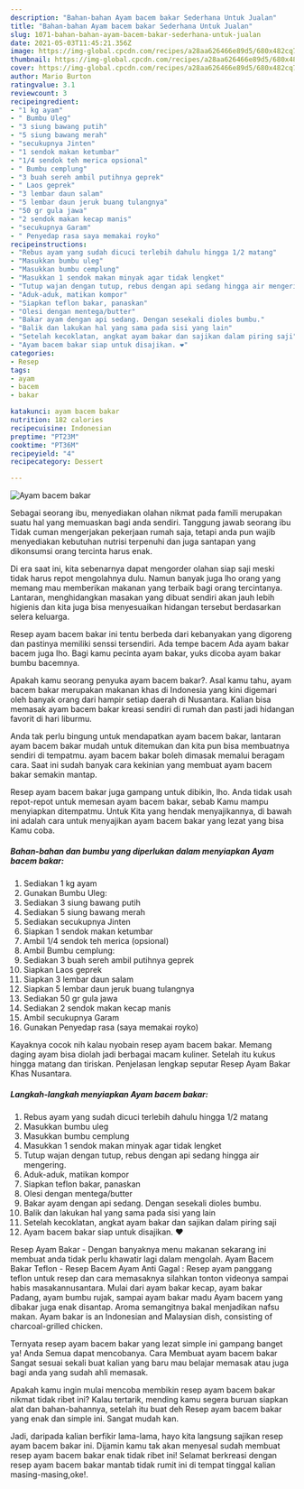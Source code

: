 ```yaml
---
description: "Bahan-bahan Ayam bacem bakar Sederhana Untuk Jualan"
title: "Bahan-bahan Ayam bacem bakar Sederhana Untuk Jualan"
slug: 1071-bahan-bahan-ayam-bacem-bakar-sederhana-untuk-jualan
date: 2021-05-03T11:45:21.356Z
image: https://img-global.cpcdn.com/recipes/a28aa626466e89d5/680x482cq70/ayam-bacem-bakar-foto-resep-utama.jpg
thumbnail: https://img-global.cpcdn.com/recipes/a28aa626466e89d5/680x482cq70/ayam-bacem-bakar-foto-resep-utama.jpg
cover: https://img-global.cpcdn.com/recipes/a28aa626466e89d5/680x482cq70/ayam-bacem-bakar-foto-resep-utama.jpg
author: Mario Burton
ratingvalue: 3.1
reviewcount: 3
recipeingredient:
- "1 kg ayam"
- " Bumbu Uleg"
- "3 siung bawang putih"
- "5 siung bawang merah"
- "secukupnya Jinten"
- "1 sendok makan ketumbar"
- "1/4 sendok teh merica opsional"
- " Bumbu cemplung"
- "3 buah sereh ambil putihnya geprek"
- " Laos geprek"
- "3 lembar daun salam"
- "5 lembar daun jeruk buang tulangnya"
- "50 gr gula jawa"
- "2 sendok makan kecap manis"
- "secukupnya Garam"
- " Penyedap rasa saya memakai royko"
recipeinstructions:
- "Rebus ayam yang sudah dicuci terlebih dahulu hingga 1/2 matang"
- "Masukkan bumbu uleg"
- "Masukkan bumbu cemplung"
- "Masukkan 1 sendok makan minyak agar tidak lengket"
- "Tutup wajan dengan tutup, rebus dengan api sedang hingga air mengering."
- "Aduk-aduk, matikan kompor"
- "Siapkan teflon bakar, panaskan"
- "Olesi dengan mentega/butter"
- "Bakar ayam dengan api sedang. Dengan sesekali dioles bumbu."
- "Balik dan lakukan hal yang sama pada sisi yang lain"
- "Setelah kecoklatan, angkat ayam bakar dan sajikan dalam piring saji"
- "Ayam bacem bakar siap untuk disajikan. ❤️"
categories:
- Resep
tags:
- ayam
- bacem
- bakar

katakunci: ayam bacem bakar 
nutrition: 182 calories
recipecuisine: Indonesian
preptime: "PT23M"
cooktime: "PT36M"
recipeyield: "4"
recipecategory: Dessert

---
```



![Ayam bacem bakar](https://img-global.cpcdn.com/recipes/a28aa626466e89d5/680x482cq70/ayam-bacem-bakar-foto-resep-utama.jpg)

Sebagai seorang ibu, menyediakan olahan nikmat pada famili merupakan suatu hal yang memuaskan bagi anda sendiri. Tanggung jawab seorang ibu Tidak cuman mengerjakan pekerjaan rumah saja, tetapi anda pun wajib menyediakan kebutuhan nutrisi terpenuhi dan juga santapan yang dikonsumsi orang tercinta harus enak.

Di era  saat ini, kita sebenarnya dapat mengorder olahan siap saji meski tidak harus repot mengolahnya dulu. Namun banyak juga lho orang yang memang mau memberikan makanan yang terbaik bagi orang tercintanya. Lantaran, menghidangkan masakan yang dibuat sendiri akan jauh lebih higienis dan kita juga bisa menyesuaikan hidangan tersebut berdasarkan selera keluarga. 

Resep ayam bacem bakar ini tentu berbeda dari kebanyakan yang digoreng dan pastinya memiliki senssi tersendiri. Ada tempe bacem Ada ayam bakar bacem juga lho. Bagi kamu pecinta ayam bakar, yuks dicoba ayam bakar bumbu bacemnya.

Apakah kamu seorang penyuka ayam bacem bakar?. Asal kamu tahu, ayam bacem bakar merupakan makanan khas di Indonesia yang kini digemari oleh banyak orang dari hampir setiap daerah di Nusantara. Kalian bisa memasak ayam bacem bakar kreasi sendiri di rumah dan pasti jadi hidangan favorit di hari liburmu.

Anda tak perlu bingung untuk mendapatkan ayam bacem bakar, lantaran ayam bacem bakar mudah untuk ditemukan dan kita pun bisa membuatnya sendiri di tempatmu. ayam bacem bakar boleh dimasak memalui beragam cara. Saat ini sudah banyak cara kekinian yang membuat ayam bacem bakar semakin mantap.

Resep ayam bacem bakar juga gampang untuk dibikin, lho. Anda tidak usah repot-repot untuk memesan ayam bacem bakar, sebab Kamu mampu menyiapkan ditempatmu. Untuk Kita yang hendak menyajikannya, di bawah ini adalah cara untuk menyajikan ayam bacem bakar yang lezat yang bisa Kamu coba.

<!--inarticleads1-->

##### Bahan-bahan dan bumbu yang diperlukan dalam menyiapkan Ayam bacem bakar:

1. Sediakan 1 kg ayam
1. Gunakan  Bumbu Uleg:
1. Sediakan 3 siung bawang putih
1. Sediakan 5 siung bawang merah
1. Sediakan secukupnya Jinten
1. Siapkan 1 sendok makan ketumbar
1. Ambil 1/4 sendok teh merica (opsional)
1. Ambil  Bumbu cemplung:
1. Sediakan 3 buah sereh ambil putihnya geprek
1. Siapkan  Laos geprek
1. Siapkan 3 lembar daun salam
1. Siapkan 5 lembar daun jeruk buang tulangnya
1. Sediakan 50 gr gula jawa
1. Sediakan 2 sendok makan kecap manis
1. Ambil secukupnya Garam
1. Gunakan  Penyedap rasa (saya memakai royko)


Kayaknya cocok nih kalau nyobain resep ayam bacem bakar. Memang daging ayam bisa diolah jadi berbagai macam kuliner. Setelah itu kukus hingga matang dan tiriskan. Penjelasan lengkap seputar Resep Ayam Bakar Khas Nusantara. 

<!--inarticleads2-->

##### Langkah-langkah menyiapkan Ayam bacem bakar:

1. Rebus ayam yang sudah dicuci terlebih dahulu hingga 1/2 matang
1. Masukkan bumbu uleg
1. Masukkan bumbu cemplung
1. Masukkan 1 sendok makan minyak agar tidak lengket
1. Tutup wajan dengan tutup, rebus dengan api sedang hingga air mengering.
1. Aduk-aduk, matikan kompor
1. Siapkan teflon bakar, panaskan
1. Olesi dengan mentega/butter
1. Bakar ayam dengan api sedang. Dengan sesekali dioles bumbu.
1. Balik dan lakukan hal yang sama pada sisi yang lain
1. Setelah kecoklatan, angkat ayam bakar dan sajikan dalam piring saji
1. Ayam bacem bakar siap untuk disajikan. ❤️


Resep Ayam Bakar - Dengan banyaknya menu makanan sekarang ini membuat anda tidak perlu khawatir lagi dalam mengolah. Ayam Bacem Bakar Teflon - Resep Bacem Ayam Anti Gagal : Resep ayam panggang teflon untuk resep dan cara memasaknya silahkan tonton videonya sampai habis masakannusantara. Mulai dari ayam bakar kecap, ayam bakar Padang, ayam bumbu rujak, sampai ayam bakar madu Ayam bacem yang dibakar juga enak disantap. Aroma semangitnya bakal menjadikan nafsu makan. Ayam bakar is an Indonesian and Malaysian dish, consisting of charcoal-grilled chicken. 

Ternyata resep ayam bacem bakar yang lezat simple ini gampang banget ya! Anda Semua dapat mencobanya. Cara Membuat ayam bacem bakar Sangat sesuai sekali buat kalian yang baru mau belajar memasak atau juga bagi anda yang sudah ahli memasak.

Apakah kamu ingin mulai mencoba membikin resep ayam bacem bakar nikmat tidak ribet ini? Kalau tertarik, mending kamu segera buruan siapkan alat dan bahan-bahannya, setelah itu buat deh Resep ayam bacem bakar yang enak dan simple ini. Sangat mudah kan. 

Jadi, daripada kalian berfikir lama-lama, hayo kita langsung sajikan resep ayam bacem bakar ini. Dijamin kamu tak akan menyesal sudah membuat resep ayam bacem bakar enak tidak ribet ini! Selamat berkreasi dengan resep ayam bacem bakar mantab tidak rumit ini di tempat tinggal kalian masing-masing,oke!.


